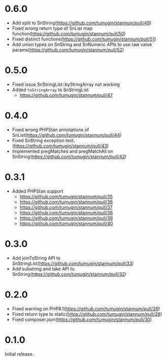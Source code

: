 # 0.6.0
- Add split to SnString(https://github.com/tumugin/stannum/pull/49)
- Fixed wrong return type of SnList map function(https://github.com/tumugin/stannum/pull/50)
- Fixed distinct functions(https://github.com/tumugin/stannum/pull/51)
- Add union types on SnString and SnNumeric APIs to use raw value params(https://github.com/tumugin/stannum/pull/52)

# 0.5.0
- Fixed issue SnStringList::byStringArray not working
- Added `toStringArray` to SnStringList
  - https://github.com/tumugin/stannum/pull/47

# 0.4.0
- Fixed wrong PHPStan annotations of SnList(https://github.com/tumugin/stannum/pull/44)
- Fixed SnString exception text.(https://github.com/tumugin/stannum/pull/43)
- Implemented pregMatches and pregMatchAll on SnString(https://github.com/tumugin/stannum/pull/42)

# 0.3.1
- Added PHPStan support
  - https://github.com/tumugin/stannum/pull/35
  - https://github.com/tumugin/stannum/pull/36
  - https://github.com/tumugin/stannum/pull/37
  - https://github.com/tumugin/stannum/pull/38
  - https://github.com/tumugin/stannum/pull/39
  - https://github.com/tumugin/stannum/pull/40

# 0.3.0
- Add joinToString API to SnStringList(https://github.com/tumugin/stannum/pull/33)
- Add substring and take API to SnString(https://github.com/tumugin/stannum/pull/32)

# 0.2.0
- Fixed warning on PHP8.1(https://github.com/tumugin/stannum/pull/29)
- Fixed return type to static(https://github.com/tumugin/stannum/pull/28)
- Fixed composer.json(https://github.com/tumugin/stannum/pull/30)

# 0.1.0
Initial release.
